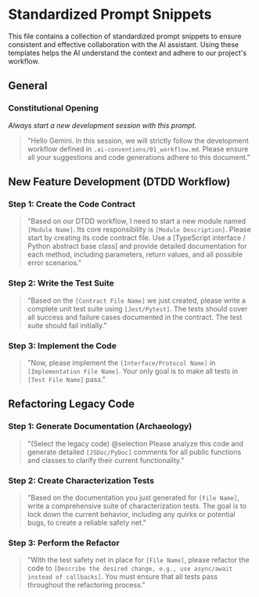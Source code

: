 # Standardized Prompt Snippets

This file contains a collection of standardized prompt snippets to ensure consistent and effective collaboration with the AI assistant. Using these templates helps the AI understand the context and adhere to our project's workflow.

## General

### Constitutional Opening

*Always start a new development session with this prompt.*

> "Hello Gemini. In this session, we will strictly follow the development workflow defined in `.ai-conventions/01_workflow.md`. Please ensure all your suggestions and code generations adhere to this document."

## New Feature Development (DTDD Workflow)

### Step 1: Create the Code Contract

> "Based on our DTDD workflow, I need to start a new module named `[Module Name]`. Its core responsibility is `[Module Description]`. Please start by creating its code contract file. Use a [TypeScript interface / Python abstract base class] and provide detailed documentation for each method, including parameters, return values, and all possible error scenarios."

### Step 2: Write the Test Suite

> "Based on the `[Contract File Name]` we just created, please write a complete unit test suite using `[Jest/Pytest]`. The tests should cover all success and failure cases documented in the contract. The test suite should fail initially."

### Step 3: Implement the Code

> "Now, please implement the `[Interface/Protocol Name]` in `[Implementation File Name]`. Your only goal is to make all tests in `[Test File Name]` pass."

## Refactoring Legacy Code

### Step 1: Generate Documentation (Archaeology)

> "(Select the legacy code) @selection Please analyze this code and generate detailed `[JSDoc/PyDoc]` comments for all public functions and classes to clarify their current functionality."

### Step 2: Create Characterization Tests

> "Based on the documentation you just generated for `[File Name]`, write a comprehensive suite of characterization tests. The goal is to lock down the current behavior, including any quirks or potential bugs, to create a reliable safety net."

### Step 3: Perform the Refactor

> "With the test safety net in place for `[File Name]`, please refactor the code to `[Describe the desired change, e.g., use async/await instead of callbacks]`. You must ensure that all tests pass throughout the refactoring process."
